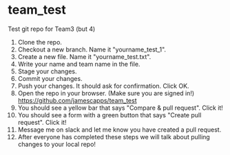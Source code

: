 # team_test
Test git repo for Team3 (but 4)

1.  Clone the repo.
2.  Checkout a new branch. Name it "yourname_test_1".
3.  Create a new file. Name it "yourname_test.txt".
4.  Write your name and team name in the file.
5.  Stage your changes.
6.  Commit your changes.
7.  Push your changes. It should ask for confirmation. Click OK.
8.  Open the repo in your browser. (Make sure you are signed in!)
     https://github.com/jamescapps/team_test
9.  You should see a yellow bar that says "Compare & pull request". Click it!
10. You should see a form with a green button that says "Create pull request". Click it!
11. Message me on slack and let me know you have created a pull request.
12. After everyone has completed these steps we will talk about pulling changes to your local repo!